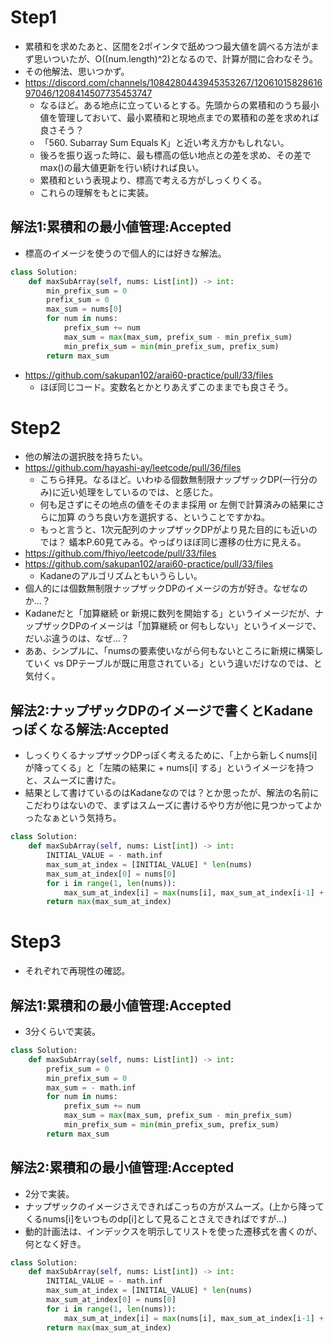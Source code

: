 # Step1
- 累積和を求めたあと、区間を2ポインタで舐めつつ最大値を調べる方法がまず思いついたが、O((num.length)^2)となるので、計算が間に合わなそう。
- その他解法、思いつかず。
- https://discord.com/channels/1084280443945353267/1206101582861697046/1208414507735453747
   - なるほど。ある地点に立っているとする。先頭からの累積和のうち最小値を管理しておいて、最小累積和と現地点までの累積和の差を求めれば良さそう？
   - 「560. Subarray Sum Equals K」と近い考え方かもしれない。
   - 後ろを振り返った時に、最も標高の低い地点との差を求め、その差でmax()の最大値更新を行い続ければ良い。
   - 累積和という表現より、標高で考える方がしっくりくる。
   - これらの理解をもとに実装。
## 解法1:累積和の最小値管理:Accepted
- 標高のイメージを使うので個人的には好きな解法。
```python
class Solution:
    def maxSubArray(self, nums: List[int]) -> int:
        min_prefix_sum = 0
        prefix_sum = 0
        max_sum = nums[0]
        for num in nums:
            prefix_sum += num
            max_sum = max(max_sum, prefix_sum - min_prefix_sum)
            min_prefix_sum = min(min_prefix_sum, prefix_sum)
        return max_sum
```

- https://github.com/sakupan102/arai60-practice/pull/33/files
   - ほぼ同じコード。変数名とかとりあえずこのままでも良さそう。

# Step2
- 他の解法の選択肢を持ちたい。
- https://github.com/hayashi-ay/leetcode/pull/36/files
   - こちら拝見。なるほど。いわゆる個数無制限ナップザックDP(一行分のみ)に近い処理をしているのでは、と感じた。
   - 何も足さずにその地点の値をそのまま採用 or 左側で計算済みの結果にさらに加算 のうち良い方を選択する、ということですかね。
   - もっと言うと、1次元配列のナップザックDPがより見た目的にも近いのでは？ 蟻本P.60見てみる。やっぱりほぼ同じ遷移の仕方に見える。
- https://github.com/fhiyo/leetcode/pull/33/files
- https://github.com/sakupan102/arai60-practice/pull/33/files
   - Kadaneのアルゴリズムともいうらしい。
- 個人的には個数無制限ナップザックDPのイメージの方が好き。なぜなのか...？
- Kadaneだと「加算継続 or 新規に数列を開始する」というイメージだが、ナップザックDPのイメージは「加算継続 or 何もしない」というイメージで、だいぶ違うのは、なぜ...？
- ああ、シンプルに、「numsの要素使いながら何もないところに新規に構築していく vs DPテーブルが既に用意されている」という違いだけなのでは、と気付く。
## 解法2:ナップザックDPのイメージで書くとKadaneっぽくなる解法:Accepted
- しっくりくるナップザックDPっぽく考えるために、「上から新しくnums[i]が降ってくる」と「左隣の結果に + nums[i] する」というイメージを持つと、スムーズに書けた。
- 結果として書けているのはKadaneなのでは？とか思ったが、解法の名前にこだわりはないので、まずはスムーズに書けるやり方が他に見つかってよかったなぁという気持ち。
```python
class Solution:
    def maxSubArray(self, nums: List[int]) -> int:
        INITIAL_VALUE = - math.inf
        max_sum_at_index = [INITIAL_VALUE] * len(nums)
        max_sum_at_index[0] = nums[0]
        for i in range(1, len(nums)):
            max_sum_at_index[i] = max(nums[i], max_sum_at_index[i-1] + nums[i])
        return max(max_sum_at_index)
```

# Step3
- それぞれで再現性の確認。
## 解法1:累積和の最小値管理:Accepted
- 3分くらいで実装。
```python
class Solution:
    def maxSubArray(self, nums: List[int]) -> int:
        prefix_sum = 0
        min_prefix_sum = 0
        max_sum = - math.inf
        for num in nums:
            prefix_sum += num
            max_sum = max(max_sum, prefix_sum - min_prefix_sum)
            min_prefix_sum = min(min_prefix_sum, prefix_sum)
        return max_sum
```

## 解法2:累積和の最小値管理:Accepted
- 2分で実装。
- ナップザックのイメージさえできればこっちの方がスムーズ。(上から降ってくるnums[i]をいつものdp[i]として見ることさえできればですが...)
- 動的計画法は、インデックスを明示してリストを使った遷移式を書くのが、何となく好き。
```python
class Solution:
    def maxSubArray(self, nums: List[int]) -> int:
        INITIAL_VALUE = - math.inf
        max_sum_at_index = [INITIAL_VALUE] * len(nums)
        max_sum_at_index[0] = nums[0]
        for i in range(1, len(nums)):
            max_sum_at_index[i] = max(nums[i], max_sum_at_index[i-1] + nums[i])
        return max(max_sum_at_index)
```
